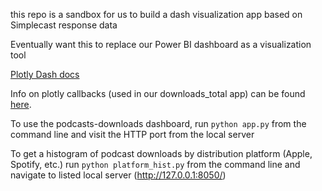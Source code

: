 this repo is a sandbox for us to build a dash visualization app based on Simplecast response data

Eventually want this to replace our Power BI dashboard as a visualization tool

[Plotly Dash docs](https://dash.plotly.com)

Info on plotly callbacks (used in our downloads_total app) can be found [here](https://dash.plotly.com/basic-callbacks).

To use the podcasts-downloads dashboard, run `python app.py` from the command line and visit the HTTP port from the local server

To get a histogram of podcast downloads by distribution  platform (Apple, Spotify, etc.) run `python platform_hist.py` from the command line and navigate to listed local server (http://127.0.0.1:8050/)





